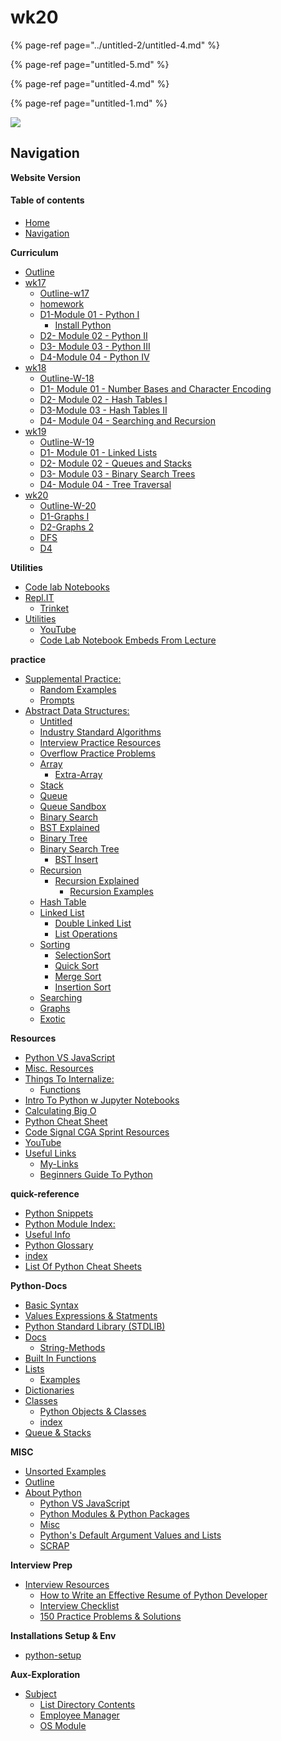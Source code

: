 # wk20

{% page-ref page="../untitled-2/untitled-4.md" %}

{% page-ref page="untitled-5.md" %}

{% page-ref page="untitled-4.md" %}

{% page-ref page="untitled-1.md" %}

![](../../.gitbook/assets/image%20%284%29%20%286%29%20%285%29%20%281%29%20%281%29.png)

## Navigation

**Website Version**

#### Table of contents

- [Home](https://bgoonz42.gitbook.io/datastructures-in-pytho/README)
- [Navigation](https://bgoonz42.gitbook.io/datastructures-in-pytho/navigation)

**Curriculum**

- [Outline](https://bgoonz42.gitbook.io/datastructures-in-pytho/cirriculumn/untitled)
- [wk17](https://bgoonz42.gitbook.io/datastructures-in-pytho/cirriculumn/untitled-3/README)
  - [Outline-w17](https://bgoonz42.gitbook.io/datastructures-in-pytho/cirriculumn/untitled-3/outline)
  - [homework](https://bgoonz42.gitbook.io/datastructures-in-pytho/cirriculumn/untitled-3/week-overview)
  - [D1-Module 01 - Python I](https://bgoonz42.gitbook.io/datastructures-in-pytho/cirriculumn/untitled-3/untitled-2/README)
    - [Install Python](https://bgoonz42.gitbook.io/datastructures-in-pytho/cirriculumn/untitled-3/untitled-2/install-python)
  - [D2- Module 02 - Python II](https://bgoonz42.gitbook.io/datastructures-in-pytho/cirriculumn/untitled-3/untitled-1-1)
  - [D3- Module 03 - Python III](https://bgoonz42.gitbook.io/datastructures-in-pytho/cirriculumn/untitled-3/untitled-1)
  - [D4-Module 04 - Python IV](https://bgoonz42.gitbook.io/datastructures-in-pytho/cirriculumn/untitled-3/untitled)
- [wk18](https://bgoonz42.gitbook.io/datastructures-in-pytho/cirriculumn/untitled-2/README)
  - [Outline-W-18](https://bgoonz42.gitbook.io/datastructures-in-pytho/cirriculumn/untitled-2/untitled-4)
  - [D1- Module 01 - Number Bases and Character Encoding](https://bgoonz42.gitbook.io/datastructures-in-pytho/cirriculumn/untitled-2/untitled-3)
  - [D2- Module 02 - Hash Tables I](https://bgoonz42.gitbook.io/datastructures-in-pytho/cirriculumn/untitled-2/untitled-2)
  - [D3-Module 03 - Hash Tables II](https://bgoonz42.gitbook.io/datastructures-in-pytho/cirriculumn/untitled-2/untitled-1)
  - [D4- Module 04 - Searching and Recursion](https://bgoonz42.gitbook.io/datastructures-in-pytho/cirriculumn/untitled-2/untitled)
- [wk19](https://bgoonz42.gitbook.io/datastructures-in-pytho/cirriculumn/untitled-4/README)
  - [Outline-W-19](https://bgoonz42.gitbook.io/datastructures-in-pytho/cirriculumn/untitled-4/overview)
  - [D1- Module 01 - Linked Lists](https://bgoonz42.gitbook.io/datastructures-in-pytho/cirriculumn/untitled-4/untitled-3)
  - [D2- Module 02 - Queues and Stacks](https://bgoonz42.gitbook.io/datastructures-in-pytho/cirriculumn/untitled-4/untitled-7)
  - [D3- Module 03 - Binary Search Trees](https://bgoonz42.gitbook.io/datastructures-in-pytho/cirriculumn/untitled-4/untitled-8)
  - [D4- Module 04 - Tree Traversal](https://bgoonz42.gitbook.io/datastructures-in-pytho/cirriculumn/untitled-4/untitled-5)
- [wk20](https://bgoonz42.gitbook.io/datastructures-in-pytho/cirriculumn/untitled-1/README)
  - [Outline-W-20](https://bgoonz42.gitbook.io/datastructures-in-pytho/cirriculumn/untitled-1/overview)
  - [D1-Graphs I](https://bgoonz42.gitbook.io/datastructures-in-pytho/cirriculumn/untitled-1/untitled-5)
  - [D2-Graphs 2](https://bgoonz42.gitbook.io/datastructures-in-pytho/cirriculumn/untitled-1/untitled-4)
  - [DFS](https://bgoonz42.gitbook.io/datastructures-in-pytho/cirriculumn/untitled-1/untitled-1)
  - [D4](https://bgoonz42.gitbook.io/datastructures-in-pytho/cirriculumn/untitled-1/untitled-2)

**Utilities**

- [Code lab Notebooks](https://bgoonz42.gitbook.io/datastructures-in-pytho/utilities/code-lab-notebooks)
- [Repl.IT](https://bgoonz42.gitbook.io/datastructures-in-pytho/utilities/repl.it/README)
  - [Trinket](https://bgoonz42.gitbook.io/datastructures-in-pytho/utilities/repl.it/trinket)
- [Utilities](https://bgoonz42.gitbook.io/datastructures-in-pytho/utilities/untitled/README)
  - [YouTube](https://bgoonz42.gitbook.io/datastructures-in-pytho/utilities/untitled/untitled)
  - [Code Lab Notebook Embeds From Lecture](https://bgoonz42.gitbook.io/datastructures-in-pytho/utilities/untitled/code-lab-notebook-embeds-from-lecture)

**practice**

- [Supplemental Practice:](https://bgoonz42.gitbook.io/datastructures-in-pytho/practice/supplemental-practice/README)
  - [Random Examples](https://bgoonz42.gitbook.io/datastructures-in-pytho/practice/supplemental-practice/random-examples)
  - [Prompts](https://bgoonz42.gitbook.io/datastructures-in-pytho/practice/supplemental-practice/prompts)
- [Abstract Data Structures:](https://bgoonz42.gitbook.io/datastructures-in-pytho/practice/untitled/README)
  - [Untitled](https://bgoonz42.gitbook.io/datastructures-in-pytho/practice/untitled/untitled-7)
  - [Industry Standard Algorithms](https://bgoonz42.gitbook.io/datastructures-in-pytho/practice/untitled/industry-standard-algorithms)
  - [Interview Practice Resources](https://bgoonz42.gitbook.io/datastructures-in-pytho/practice/untitled/interview-practice-resources)
  - [Overflow Practice Problems](https://bgoonz42.gitbook.io/datastructures-in-pytho/practice/untitled/overflow-practice-problems)
  - [Array](https://bgoonz42.gitbook.io/datastructures-in-pytho/practice/untitled/array/README)
    - [Extra-Array](https://bgoonz42.gitbook.io/datastructures-in-pytho/practice/untitled/array/extra-array)
  - [Stack](https://bgoonz42.gitbook.io/datastructures-in-pytho/practice/untitled/stack)
  - [Queue](https://bgoonz42.gitbook.io/datastructures-in-pytho/practice/untitled/queue)
  - [Queue Sandbox](https://bgoonz42.gitbook.io/datastructures-in-pytho/practice/untitled/queue-sandbox)
  - [Binary Search](https://bgoonz42.gitbook.io/datastructures-in-pytho/practice/untitled/binary-search)
  - [BST Explained](https://bgoonz42.gitbook.io/datastructures-in-pytho/practice/untitled/bst-explained)
  - [Binary Tree](https://bgoonz42.gitbook.io/datastructures-in-pytho/practice/untitled/binary-tree)
  - [Binary Search Tree](https://bgoonz42.gitbook.io/datastructures-in-pytho/practice/untitled/binary-search-tree/README)
    - [BST Insert](https://bgoonz42.gitbook.io/datastructures-in-pytho/practice/untitled/binary-search-tree/bst-insert)
  - [Recursion](https://bgoonz42.gitbook.io/datastructures-in-pytho/practice/untitled/untitled-6/README)
    - [Recursion Explained](https://bgoonz42.gitbook.io/datastructures-in-pytho/practice/untitled/untitled-6/recursion-explained/README)
      - [Recursion Examples](https://bgoonz42.gitbook.io/datastructures-in-pytho/practice/untitled/untitled-6/recursion-explained/recursion-examples)
  - [Hash Table](https://bgoonz42.gitbook.io/datastructures-in-pytho/practice/untitled/untitled-5)
  - [Linked List](https://bgoonz42.gitbook.io/datastructures-in-pytho/practice/untitled/untitled-4/README)
    - [Double Linked List](https://bgoonz42.gitbook.io/datastructures-in-pytho/practice/untitled/untitled-4/double-linked-list)
    - [List Operations](https://bgoonz42.gitbook.io/datastructures-in-pytho/practice/untitled/untitled-4/list-operations)
  - [Sorting](https://bgoonz42.gitbook.io/datastructures-in-pytho/practice/untitled/untitled-3/README)
    - [SelectionSort](https://bgoonz42.gitbook.io/datastructures-in-pytho/practice/untitled/untitled-3/selectionsort)
    - [Quick Sort](https://bgoonz42.gitbook.io/datastructures-in-pytho/practice/untitled/untitled-3/untitled-7)
    - [Merge Sort](https://bgoonz42.gitbook.io/datastructures-in-pytho/practice/untitled/untitled-3/merge-sort)
    - [Insertion Sort](https://bgoonz42.gitbook.io/datastructures-in-pytho/practice/untitled/untitled-3/insertion-sort)
  - [Searching](https://bgoonz42.gitbook.io/datastructures-in-pytho/practice/untitled/untitled-2)
  - [Graphs](https://bgoonz42.gitbook.io/datastructures-in-pytho/practice/untitled/untitled-1)
  - [Exotic](https://bgoonz42.gitbook.io/datastructures-in-pytho/practice/untitled/untitled)

**Resources**

- [Python VS JavaScript](https://bgoonz42.gitbook.io/datastructures-in-pytho/resources/python-vs-javascript)
- [Misc. Resources](https://bgoonz42.gitbook.io/datastructures-in-pytho/resources/untitled-1)
- [Things To Internalize:](https://bgoonz42.gitbook.io/datastructures-in-pytho/resources/things-to-internalize/README)
  - [Functions](https://bgoonz42.gitbook.io/datastructures-in-pytho/resources/things-to-internalize/functions)
- [Intro To Python w Jupyter Notebooks](https://bgoonz42.gitbook.io/datastructures-in-pytho/resources/intro-to-python-w-jupyter-notebooks)
- [Calculating Big O](https://bgoonz42.gitbook.io/datastructures-in-pytho/resources/calculating-big-o)
- [Python Cheat Sheet](https://bgoonz42.gitbook.io/datastructures-in-pytho/resources/python-cheat-sheet)
- [Code Signal CGA Sprint Resources](https://bgoonz42.gitbook.io/datastructures-in-pytho/resources/code-signal-cga-sprint-resources)
- [YouTube](https://bgoonz42.gitbook.io/datastructures-in-pytho/resources/youtube)
- [Useful Links](https://bgoonz42.gitbook.io/datastructures-in-pytho/resources/untitled/README)
  - [My-Links](https://bgoonz42.gitbook.io/datastructures-in-pytho/resources/untitled/my-links)
  - [Beginners Guide To Python](https://bgoonz42.gitbook.io/datastructures-in-pytho/resources/untitled/beginners-guide-to-python)

**quick-reference**

- [Python Snippets](https://bgoonz42.gitbook.io/datastructures-in-pytho/quick-reference/python-snippets)
- [Python Module Index:](https://bgoonz42.gitbook.io/datastructures-in-pytho/quick-reference/python-module-index)
- [Useful Info](https://bgoonz42.gitbook.io/datastructures-in-pytho/quick-reference/untitled)
- [Python Glossary](https://bgoonz42.gitbook.io/datastructures-in-pytho/quick-reference/python-glossary)
- [index](https://bgoonz42.gitbook.io/datastructures-in-pytho/quick-reference/untitled-1)
- [List Of Python Cheat Sheets](https://bgoonz42.gitbook.io/datastructures-in-pytho/quick-reference/bash-commands)

**Python-Docs**

- [Basic Syntax](https://bgoonz42.gitbook.io/datastructures-in-pytho/stdlib/basic-syntax)
- [Values Expressions & Statments](https://bgoonz42.gitbook.io/datastructures-in-pytho/stdlib/values-expressions-and-statments)
- [Python Standard Library \(STDLIB\)](https://bgoonz42.gitbook.io/datastructures-in-pytho/stdlib/python-standard-library-stdlib)
- [Docs](https://bgoonz42.gitbook.io/datastructures-in-pytho/stdlib/untitled/README)
  - [String-Methods](https://bgoonz42.gitbook.io/datastructures-in-pytho/stdlib/untitled/string-methods)
- [Built In Functions](https://bgoonz42.gitbook.io/datastructures-in-pytho/stdlib/built-in-functions)
- [Lists](https://bgoonz42.gitbook.io/datastructures-in-pytho/stdlib/lists/README)
  - [Examples](https://bgoonz42.gitbook.io/datastructures-in-pytho/stdlib/lists/examples)
- [Dictionaries](https://bgoonz42.gitbook.io/datastructures-in-pytho/stdlib/dictionaries)
- [Classes](https://bgoonz42.gitbook.io/datastructures-in-pytho/stdlib/classes/README)
  - [Python Objects & Classes](https://bgoonz42.gitbook.io/datastructures-in-pytho/stdlib/classes/python-objects-and-classes)
  - [index](https://bgoonz42.gitbook.io/datastructures-in-pytho/stdlib/classes/untitled)
- [Queue & Stacks](https://bgoonz42.gitbook.io/datastructures-in-pytho/stdlib/queue-and-stacks)

**MISC**

- [Unsorted Examples](https://bgoonz42.gitbook.io/datastructures-in-pytho/misc/unsorted-examples)
- [Outline](https://bgoonz42.gitbook.io/datastructures-in-pytho/misc/outline)
- [About Python](https://bgoonz42.gitbook.io/datastructures-in-pytho/misc/untitled/README)
  - [Python VS JavaScript](https://bgoonz42.gitbook.io/datastructures-in-pytho/misc/untitled/python-vs-javascript)
  - [Python Modules & Python Packages](https://bgoonz42.gitbook.io/datastructures-in-pytho/misc/untitled/untitled-1)
  - [Misc](https://bgoonz42.gitbook.io/datastructures-in-pytho/misc/untitled/misc)
  - [Python's Default Argument Values and Lists](https://bgoonz42.gitbook.io/datastructures-in-pytho/misc/untitled/pythons-default-argument-values-and-lists)
  - [SCRAP](https://bgoonz42.gitbook.io/datastructures-in-pytho/misc/untitled/untitled)

**Interview Prep**

- [Interview Resources](https://bgoonz42.gitbook.io/datastructures-in-pytho/interview-prep/interview-resources/README)
  - [How to Write an Effective Resume of Python Developer](https://bgoonz42.gitbook.io/datastructures-in-pytho/interview-prep/interview-resources/how-to-write-an-effective-resume-of-python-developer)
  - [Interview Checklist](https://bgoonz42.gitbook.io/datastructures-in-pytho/interview-prep/interview-resources/interview-checklist)
  - [150 Practice Problems & Solutions](https://bgoonz42.gitbook.io/datastructures-in-pytho/interview-prep/interview-resources/150-practice-problems-and-solutions)

**Installations Setup & Env**

- [python-setup](https://bgoonz42.gitbook.io/datastructures-in-pytho/installations-setup-and-env/untitled)

**Aux-Exploration**

- [Subject](https://bgoonz42.gitbook.io/datastructures-in-pytho/aux-exploration/subject/README)
  - [List Directory Contents](https://bgoonz42.gitbook.io/datastructures-in-pytho/aux-exploration/subject/list-directory-contents)
  - [Employee Manager](https://bgoonz42.gitbook.io/datastructures-in-pytho/aux-exploration/subject/untitled-5)
  - [OS Module](https://bgoonz42.gitbook.io/datastructures-in-pytho/aux-exploration/subject/untitled-4)
